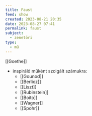 ```yaml
---
title: Faust
feed: show
created: 2023-08-21 20:35
date: 2023-08-27 07:41
permalink: faust
subject:
  - zenetöri
type:
  - mű
---
```

[[Goethe]]

- inspiráló műként szolgált számukra:
	- [[Gounod]]
	- [[Berlioz]]
	- [[Liszt]]
	- [[Rubinstein]]
	- [[Boito]]
	- [[Wagner]]
	- [[Spohr]]